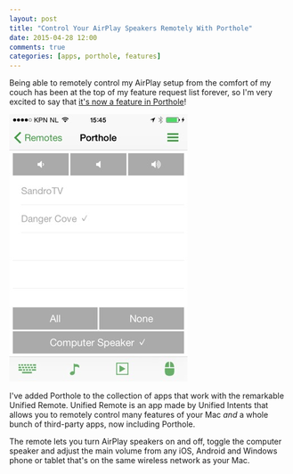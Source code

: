```yaml
---
layout: post
title: "Control Your AirPlay Speakers Remotely With Porthole" 
date: 2015-04-28 12:00
comments: true
categories: [apps, porthole, features]
---
```


Being able to remotely control my AirPlay setup from the comfort of my couch has been at the top of my feature request list forever, so I'm very excited to say that [it's now a feature in Porthole](http://www.getporthole.com/remote)!

![Porthole Remote](/assets/img/old/content/porthole-remote.jpg)

<!-- more -->

I've added Porthole to the collection of apps that work with the remarkable Unified Remote. Unified Remote is an app made by Unified Intents that allows you to remotely control many features of your Mac _and_ a whole bunch of third-party apps, now including Porthole.

The remote lets you turn AirPlay speakers on and off, toggle the computer speaker and adjust the main volume from any iOS, Android and Windows phone or tablet that's on the same wireless network as your Mac.
